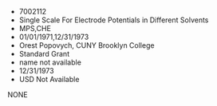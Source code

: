 * 7002112
* Single Scale For Electrode Potentials in Different Solvents
* MPS,CHE
* 01/01/1971,12/31/1973
* Orest Popovych, CUNY Brooklyn College
* Standard Grant
*   name not available
* 12/31/1973
* USD Not Available

NONE
